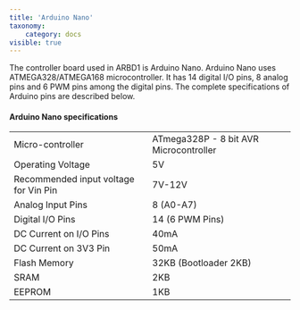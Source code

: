 ```yaml
---
title: 'Arduino Nano'
taxonomy:
    category: docs
visible: true
---
```


The controller board used in ARBD1 is Arduino Nano. Arduino Nano uses ATMEGA328/ATMEGA168 microcontroller. It has 14 digital I/O pins, 8 analog pins and 6 PWM pins among the digital pins. The complete specifications of Arduino pins are described below.  
#### Arduino Nano specifications
|   |   |
| - | - |
| Micro-controller | ATmega328P - 8 bit AVR Microcontroller |
| Operating Voltage | 5V |
| Recommended input voltage for Vin Pin | 7V-12V |
| Analog Input Pins | 8 (A0-A7) |
| Digital I/O Pins | 14 (6 PWM Pins) |
| DC Current on I/O Pins | 40mA |
| DC Current on 3V3 Pin | 50mA |
| Flash Memory | 32KB (Bootloader 2KB) |
| SRAM | 2KB |
| EEPROM | 1KB |
